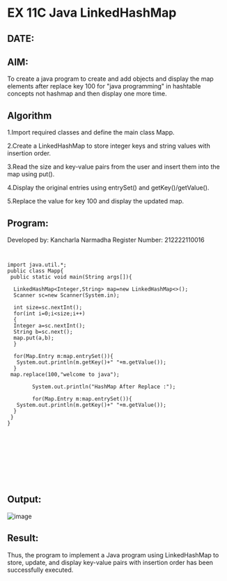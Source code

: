 
# EX 11C Java LinkedHashMap
## DATE:
## AIM:
To create a java program to create and add objects and display the map elements after replace key 100 for "java programming" in hashtable concepts not hashmap and then display one more time.












## Algorithm

1.Import required classes and define the main class Mapp.

2.Create a LinkedHashMap to store integer keys and string values with insertion order.

3.Read the size and key-value pairs from the user and insert them into the map using put().

4.Display the original entries using entrySet() and getKey()/getValue().

5.Replace the value for key 100 and display the updated map.










## Program:

Developed by: Kancharla Narmadha
Register Number: 212222110016
```
    

import java.util.*;  
public class Mapp{  
 public static void main(String args[]){ 
     
  LinkedHashMap<Integer,String> map=new LinkedHashMap<>(); 
  Scanner sc=new Scanner(System.in);
  
  int size=sc.nextInt();
  for(int i=0;i<size;i++)
  {
  Integer a=sc.nextInt();
  String b=sc.next();
  map.put(a,b);  
  } 
 
  for(Map.Entry m:map.entrySet()){  
   System.out.println(m.getKey()+" "+m.getValue());  
  }  
 map.replace(100,"welcome to java");
         
        System.out.println("HashMap After Replace :");
                 
        for(Map.Entry m:map.entrySet()){  
   System.out.println(m.getKey()+" "+m.getValue());  
  } 
 }  
}  
       
      
 
            
      
               


    
```

## Output:

![image](https://github.com/user-attachments/assets/fd549754-ea00-46a8-8d32-7ea5f3535176)


## Result:
Thus, the program to implement a Java program using LinkedHashMap to store, update, and display key-value pairs with insertion order has been successfully executed.


